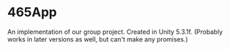 # 465App
An implementation of our group project. Created in Unity 5.3.1f. (Probably works in later versions as well, but can't make any promises.)